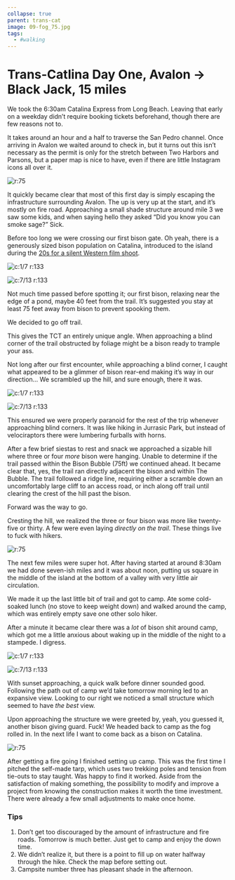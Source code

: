 ```yaml
---
collapse: true
parent: trans-cat
image: 09-fog_75.jpg
tags:
  - #walking
---
```


# Trans-Catlina Day One, Avalon → Black Jack, 15 miles

We took the 6:30am Catalina Express from Long Beach. Leaving that early on a weekday didn’t require booking tickets beforehand, though there are few reasons not to.

It takes around an hour and a half to traverse the San Pedro channel. Once arriving in Avalon we waited around to check in, but it turns out this isn’t necessary as the permit is only for the stretch between Two Harbors and Parsons, but a paper map is nice to have, even if there are little Instagram icons all over it.

![r:75](01-climbing-out_75.jpg)

<!-- more -->

It quickly became clear that most of this first day is simply escaping the infrastructure surrounding Avalon. The up is very up at the start, and it’s mostly on fire road. Approaching a small shade structure around mile 3 we saw some kids, and when saying hello they asked “Did you know you can smoke sage?” Sick.

Before too long we were crossing our first bison gate. Oh yeah, there is a generously sized bison population on Catalina, introduced to the island during the [20s for a silent Western film shoot](https://en.wikipedia.org/wiki/Catalina_Island_bison_herd).

![c:1/7 r:133](02-jk-weather_133.jpg)

![c:7/13 r:133](03-jk-fence_133.jpg)

Not much time passed before spotting it; our first bison, relaxing near the edge of a pond, maybe 40 feet from the trail. It’s suggested you stay at least 75 feet away from bison to prevent spooking them.

We decided to go off trail.

This gives the TCT an entirely unique angle. When approaching a blind corner of the trail obstructed by foliage might be a bison ready to trample your ass.

Not long after our first encounter, while approaching a blind corner, I caught what appeared to be a glimmer of bison rear-end making it’s way in our direction… We scrambled up the hill, and sure enough, there it was.

![c:1/7 r:133](05-trail_133.jpg)

![c:7/13 r:133](05-bison_133.jpg)

This ensured we were properly paranoid for the rest of the trip whenever approaching blind corners. It was like hiking in Jurrasic Park, but instead of velociraptors there were lumbering furballs with horns.

After a few brief siestas to rest and snack we approached a sizable hill where three or four *more* bison were hanging. Unable to determine if the trail passed within the Bison Bubble (75ft) we continued ahead. It became clear that, yes, the trail ran directly adjacent the bison and within The Bubble. The trail followed a ridge line, requiring either a scramble down an uncomfortably large cliff to an access road, or inch along off trail until clearing the crest of the hill past the bison.

Forward was the way to go.

Cresting the hill, we realized the three or four bison was more like twenty-five or thirty. A few were even laying *directly on the trail*. These things live to fuck with hikers.

![r:75](06-bison_75.jpg)

The next few miles were super hot. After having started at around 8:30am we had done seven-ish miles and it was about noon, putting us square in the middle of the island at the bottom of a valley with very little air circulation.

We made it up the last little bit of trail and got to camp. Ate some cold-soaked lunch (no stove to keep weight down) and walked around the camp, which was entirely empty save one other solo hiker.

After a minute it became clear there was a *lot* of bison shit around camp, which got me a little anxious about waking up in the middle of the night to a stampede. I digress. 

![c:1/7 r:133](07-jon_133.jpg)

![c:7/13 r:133](07-camp_133.jpg)

With sunset approaching, a quick walk before dinner sounded good. Following the path out of camp we’d take tomorrow morning led to an expansive view. Looking to our right we noticed a small structure which seemed to have *the best* view.

Upon approaching the structure we were greeted by, yeah, you guessed it, another bison giving guard. Fuck! We headed back to camp as the fog rolled in. In the next life I want to come back as a bison on Catalina.

![r:75](09-fog_75.jpg)

After getting a fire going I finished setting up camp. This was the first time I pitched the self-made tarp, which uses two trekking poles and tension from tie-outs to stay taught. Was happy to find it worked. Aside from the satisfaction of making something, the possibility to modify and improve a project from knowing the construction makes it worth the time investment. There were already a few small adjustments to make once home.

### Tips

1. Don’t get too discouraged by the amount of infrastructure and fire roads. Tomorrow is much better. Just get to camp and enjoy the down time.
2. We didn’t realize it, but there is a point to fill up on water halfway through the hike. Check the map before setting out.
3. Campsite number three has pleasant shade in the afternoon.
